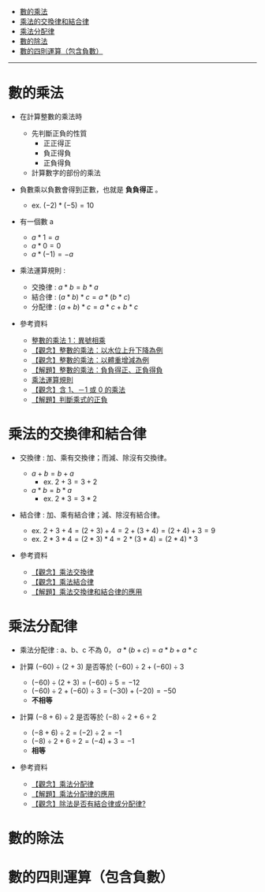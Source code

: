 
* [數的乘法](#數的乘法)
* [乘法的交換律和結合律](#乘法的交換律和結合律)
* [乘法分配律](#乘法分配律)
* [數的除法](#數的除法)
* [數的四則運算（包含負數）](#數的四則運算包含負數)
---

# 數的乘法

- 在計算整數的乘法時
	- 先判斷正負的性質	
		- 正正得正
		- 負正得負
		- 正負得負
	- 計算數字的部份的乘法

- 負數乘以負數會得到正數，也就是 **負負得正** 。
	- ex. $(-2)*(-5)=10$

- 有一個數 a
	- $a*1=a$
	- $a*0=0$
	- $a*(-1)=-a$

- 乘法運算規則 : 
	- 交換律 : $a*b=b*a$ 
	- 結合律 : $(a*b)*c=a*(b*c)$
	- 分配律 : $(a+b)*c=a*c+b*c$

- 參考資料
  - [整數的乘法 1：異號相乘](https://youtu.be/DYV7BjRL8V0 "整數的乘法 1：異號相乘")
  - [【觀念】整數的乘法：以水位上升下降為例](https://www.junyiacademy.org/course-compare/math-juni/math-7/j-m7a_tmp/j-m7a-c01/j-m7a-c01-3/v/OlvvKuXHMX8 "【觀念】整數的乘法：以水位上升下降為例")
  - [【觀念】整數的乘法：以體重增減為例](https://www.junyiacademy.org/course-compare/math-juni/math-7/j-m7a_tmp/j-m7a-c01/j-m7a-c01-3/v/mHYM8X-GyO8 "【觀念】整數的乘法：以體重增減為例")
  - [【解題】整數的乘法：負負得正、正負得負](https://www.junyiacademy.org/course-compare/math-juni/math-7/j-m7a_tmp/j-m7a-c01/j-m7a-c01-3/v/_UYqfKgTXdk "【解題】整數的乘法：負負得正、正負得負")
  - [乘法運算規則](https://youtu.be/BcgC79lJcOE "乘法運算規則")
  - [【觀念】含 1、－1 或 0 的乘法](https://www.junyiacademy.org/course-compare/math-juni/math-7/j-m7a_tmp/j-m7a-c01/j-m7a-c01-3/v/TsO9c0LmpxM "【觀念】含 1、－1 或 0 的乘法")
  - [【解題】判斷乘式的正負](https://www.junyiacademy.org/course-compare/math-juni/math-7/j-m7a_tmp/j-m7a-c01/j-m7a-c01-3/v/0snaZdEpn1g "【解題】判斷乘式的正負")

# 乘法的交換律和結合律

- 交換律 : 加、乘有交換律；而減、除沒有交換律。
	- $a+b=b+a$
	  - ex. $2+3=3+2$
	- $a*b=b*a$
	  - ex. $2*3=3*2$

- 結合律 : 加、乘有結合律；減、除沒有結合律。
	- ex. $2+3+4=(2+3)+4=2+(3+4)=(2+4)+3=9$
	- ex. $2*3*4=(2*3)*4=2*(3*4)=(2*4)*3$

- 參考資料
  - [【觀念】乘法交換律](https://www.junyiacademy.org/course-compare/math-juni/math-7/j-m7a_tmp/j-m7a-c01/j-m7a-c01-3/v/V10zQctXMV0 "【觀念】乘法交換律")
  - [【觀念】乘法結合律](https://www.junyiacademy.org/course-compare/math-juni/math-7/j-m7a_tmp/j-m7a-c01/j-m7a-c01-3/v/PKVBzef9ABw "【觀念】乘法結合律")
  - [【解題】乘法交換律和結合律的應用](https://www.junyiacademy.org/course-compare/math-juni/math-7/j-m7a_tmp/j-m7a-c01/j-m7a-c01-3/v/5n97AM32_qg "【解題】乘法交換律和結合律的應用")

# 乘法分配律

- 乘法分配律 : a、b、c 不為 0， $a*(b+c)=a*b+a*c$

- 計算 $(-60) \div (2+3)$ 是否等於 $(-60) \div 2 + (-60) \div 3$
	- $(-60) \div (2+3)=(-60) \div 5=-12$
	- $(-60) \div 2 + (-60) \div 3=(-30)+(-20)=-50$
	- **不相等**

- 計算 $(-8+6) \div 2$ 是否等於 $(-8) \div 2 + 6 \div 2$
	- $(-8+6) \div 2=(-2) \div 2= -1$
	- $(-8) \div 2 + 6 \div 2 = (-4) + 3 = -1$
	- **相等**

- 參考資料
  - [【觀念】乘法分配律](https://www.junyiacademy.org/course-compare/math-juni/math-7/j-m7a_tmp/j-m7a-c01/j-m7a-c01-3/v/b5QK199AMWc "【觀念】乘法分配律")
  - [【解題】乘法分配律的應用](https://www.junyiacademy.org/course-compare/math-juni/math-7/j-m7a_tmp/j-m7a-c01/j-m7a-c01-3/v/cYeobf4BieM "【解題】乘法分配律的應用")
  - [【觀念】除法是否有結合律或分配律?](https://youtu.be/Di2NLwfx6GM "【觀念】除法是否有結合律或分配律?")

# 數的除法
# 數的四則運算（包含負數）